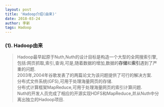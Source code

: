 ```yaml
---
layout: post
title: 'Hadoop介绍(由来)'
date: 2018-03-24
author: 李新
tags: Hadoop
---
```


### (1). Hadoop由来
> Hadoop最早起原于Nuth,Nuth的设计目标是构造一个大型的全网搜索引擎,包括:网页抓取,索引,查询,可是,随着数据的增加,数据的**存储**和**索引**遇到了严重的问题.    
> 2003年,2004年谷歌发表了的两篇论文为该问题提供了可行的解决方案.  
>   分布式文件系统(GFS),可用于处理海量网页的存储.  
>   分布式计算框架MapReduce,可用于处理海量网页的索引计算问题.   
> Nuth的开发人员完成了相应的开源实现HDFS和MapReduce,并从Nuth中分离出独立的Hadoop项目.   

